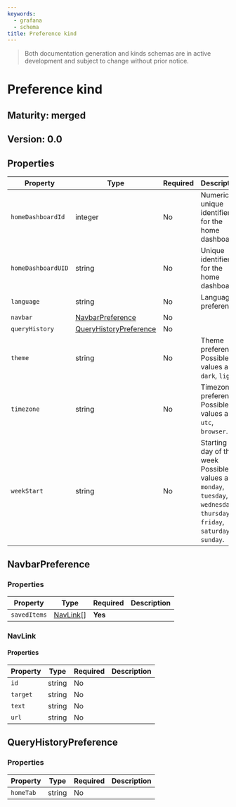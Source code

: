 ```yaml
---
keywords:
  - grafana
  - schema
title: Preference kind
---
```

> Both documentation generation and kinds schemas are in active development and subject to change without prior notice.

# Preference kind

## Maturity: merged
## Version: 0.0

## Properties

| Property           | Type                                              | Required | Description                                                                                                                 |
|--------------------|---------------------------------------------------|----------|-----------------------------------------------------------------------------------------------------------------------------|
| `homeDashboardId`  | integer                                           | No       | Numeric unique identifier for the home dashboard                                                                            |
| `homeDashboardUID` | string                                            | No       | Unique identifier for the home dashboard                                                                                    |
| `language`         | string                                            | No       | Language preference                                                                                                         |
| `navbar`           | [NavbarPreference](#navbarpreference)             | No       |                                                                                                                             |
| `queryHistory`     | [QueryHistoryPreference](#queryhistorypreference) | No       |                                                                                                                             |
| `theme`            | string                                            | No       | Theme preference Possible values are: `dark`, `light`.                                                                      |
| `timezone`         | string                                            | No       | Timezone preference Possible values are: `utc`, `browser`.                                                                  |
| `weekStart`        | string                                            | No       | Starting day of the week Possible values are: `monday`, `tuesday`, `wednesday`, `thursday`, `friday`, `saturday`, `sunday`. |

## NavbarPreference

### Properties

| Property     | Type                  | Required | Description |
|--------------|-----------------------|----------|-------------|
| `savedItems` | [NavLink](#navlink)[] | **Yes**  |             |

### NavLink

#### Properties

| Property | Type   | Required | Description |
|----------|--------|----------|-------------|
| `id`     | string | No       |             |
| `target` | string | No       |             |
| `text`   | string | No       |             |
| `url`    | string | No       |             |

## QueryHistoryPreference

### Properties

| Property  | Type   | Required | Description |
|-----------|--------|----------|-------------|
| `homeTab` | string | No       |             |


